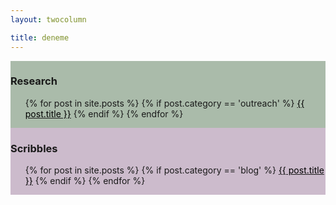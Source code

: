 ```yaml
---
layout: twocolumn

title: deneme
---
```


<div class="row">
  <div class="column" style="background-color:#aba;">

 <h3>Research</h3>
 <ul>
   {% for post in site.posts %}
     {% if post.category == 'outreach' %}
       <a href="{{ post.url }}"><span style="color:black">{{ post.title }}</span></a>
     {% endif %}
   {% endfor %}
 </ul>
 </div>
 <div class="column" style="background-color:#cbc;">
 <h3>Scribbles</h3>
 <ul>
 {% for post in site.posts %}
     {% if post.category == 'blog' %}
       <a href="{{ post.url }}"><span style="color:black">{{ post.title }}</span></a>
     {% endif %}
   {% endfor %}
 </ul>
 </div>
</div>




<!---
<ul>
  {% for post in site.posts %}
    <li>
      <a href="{{ post.url }}"><span style="color:black">{{ post.title }}</span></a>
    </li>
  {% endfor %}
</ul>
-->

<!---
<iframe width="100%" height="120" scrolling="no" frameborder="no" src="https://w.soundcloud.com/player/?url=https%3A//api.soundcloud.com/tracks/113787209&amp;auto_play=false&amp;hide_related=false&amp;show_comments=true&amp;show_user=true&amp;show_reposts=false&amp;visual=true"></iframe>
-->
